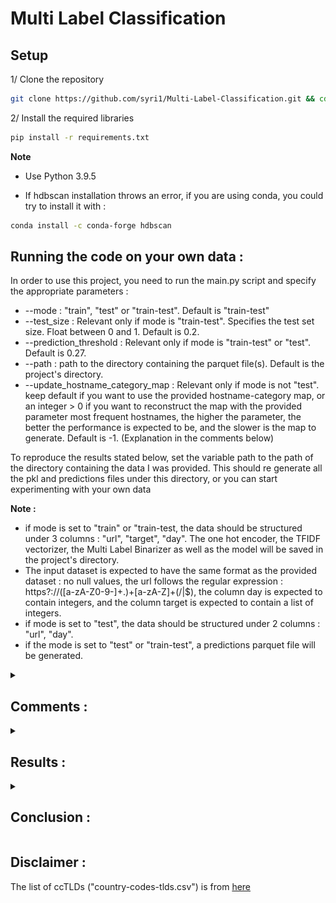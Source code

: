 # Multi Label Classification

## Setup
1/ Clone the repository
```bash
git clone https://github.com/syri1/Multi-Label-Classification.git && cd Multi-Label-Classification
```

2/ Install the required libraries
```bash
pip install -r requirements.txt
```

**Note** 
- Use Python 3.9.5

- If hdbscan installation throws an error, if you are using conda, you could try to install it with :
```bash
conda install -c conda-forge hdbscan 
```
## Running the code on your own data :
In order to use this project, you need to run the main.py script and specify the appropriate parameters :
* --mode : "train", "test" or "train-test". Default is "train-test"
* --test_size : Relevant only if mode is "train-test". Specifies the test set size. Float between 0 and 1. Default is 0.2.
* --prediction_threshold : Relevant only if mode is "train-test" or "test". Default is 0.27.
* --path : path to the directory containing the parquet file(s). Default is the project's directory.
* --update_hostname_category_map : Relevant only if mode is not "test". keep default if you want to use the provided hostname-category map, or an integer > 0 if you want to reconstruct the map with the provided parameter most frequent hostnames, the higher the parameter, the better the performance is expected to be, and the slower is the map to generate. Default is -1. (Explanation in the comments below)

To reproduce the results stated below, set the variable path to the path of the directory containing the data I was provided. This should re generate all the pkl and predictions files under this directory, or you can start experimenting with your own data

**Note :** 
- if mode is set to "train" or "train-test, the data should be structured under 3 columns : "url", "target", "day". The one hot encoder, the TFIDF vectorizer, the Multi Label Binarizer as well as the model will be saved in the project's directory. 
- The input dataset is expected to have the same format as the provided dataset : no null values, the url follows the regular expression : https?://([a-zA-Z0-9\-]+\.)+[a-zA-Z]+(/|$), the column day is expected to contain integers, and the column target is expected to contain a list of integers.
- if mode is set to "test", the data should be structured under 2 columns : "url", "day". 
- if the mode is set to "test" or "train-test", a predictions parquet file will be generated.




<details>
  <summary>

  ## Comments :
  
  </summary>

- **On the labels :** 
    - The provided dataset uses 1903 distinct labels that take values between 3 and 5904. There's very few labels with twins (share the same occurences) or strong correlation to other labels, so there's no point in trying to reduce the labels space through removing duplicates/strongly correlated labels. 
    - No information was provided about the labels which puts an additional layer of difficulty on the problem. We can't know if the labels are fixed beforehand and if the labeling process consists of manually assigning the subset that applies to each label or the labels are just relevant tags that were present on the website. If it's the latter, then we may have some labels that refer to the same thing or to very close things that appear interchangeably, and this may be a problem. This also makes it unclear if the labels are always restricted to the 1903 ones present in the provided dataset, or if they can take any integer value. To be safe, we suppose it's the latter. It's also worth mentioning that knowing what each label stands for can make it possible to explore keyword based approaches.
    - the distribution of these labels is extremely skewed. in fact, we can see in the figure below that a considerable part of the labels is used rarely. these labels are very hard to learn, and will result in overfitting. Therefore, unless we manage to get additional data, we can either craft rules based on our understanding of those labels(which is not possible in this case as we don't know what each label stands for), or we can adopt one of the ML algorithms to learn from very few examples, which is out of the scope of this basic approach. Therefore, we will simply remove these labels, as our basic algorithm is unable to model them, and they'll slow down the process.
<br>
<br>
  <p align="center">
    <img width="320" height="200" src="conditional_distribution_labels_counts.png">
  </p>
  <br>

- **On the features :** 
    - Obviously, the most important feature is the URL. Not only are they supposed to be designed to be easily and quickly understandable by humans but they also follow a predefined pattern that makes it possible to interpret them as tabular data, and some parts can be used to define new categorical features. The subdomain and the top level domain are relatively easy to categorize as they often take a value from a well known set of possibilities (always true for the tld, most of the time true for the subdomain which can be customized), so manually defining relevant categories based on the carried meaning and the frequency in the provided training set works quite well. This is not the case for the primary domain or the hostname which are categorized typically through scraping their webpages. In our setting, we want to extract url-related information exclusively from the text of the url. Fortunately, we have a relatively large labeled dataset. Although we don't know the semantic meaning of the labels, we can suppose that hostnames which have the urls they appeared in often tagged with similar labels, are very likely to be in the same category. Based on this intuition, we perform a hdbscan clustering, with "manhattan" distance (good option for our high dimensional labels space) to construct the hostname_category_map which maps the n most frequent hostnames in the training set to their categories (n is specified by the user if the map is to be updated). The original mapping was obtained through considering the 400 most frequently used hostnames. We see in the resulting map that, even though a lot of points were found noisy, the items the identified clusters make a lot of sense, mostly.
    - The text of the url was vectorized using TFIDF. Applying dimensionality reduction techniques such as SVD on the output of the TFIDF vectorizer caused a huge drop in the performance. Of course, the use of sparse representations is necessary to avoid memory problems and improve the compute time.

- **On the model :**
    - As the purpose of this project is to implement a simple and quick solution to this complex problem, we tried only 3 basic types of classifiers : Multioutput classifier (which had the worst performance), OneVsRest classifiers, and classifier chains. 
    - Classifier chains should be more suitable for our problem as they take advantage of the relations between labels, which helps incorporating the information about the likelihood of co-occurences into the model (example : the chances of the subset of labels (e-commerce, clothes, discount) are way higher than the chances of the subset (discount, politics, evolution)
). However, their performance was always below the performance of the OneVsRest classifiers. This is mainly due to the random order of the chain. The performance is expected to improve if we find a convenient order. 
      In both cases, observing the classification report shows that the performance is limited because a huge number of labels was never present in the predictions, which is completely normal as we mentioned earlier that a large set of labels are rare. This highlights the need to a hierarchical modeling approach, which should be the next thing to try. <br>
      Initially, the results were very unsatisfying : (very high precision, very low recall : the binary classifiers fail to learn the labels as they are underrepresented, especially under the binary classification setting)
    - However, we managed to significantly improve the performance by : 

        - Finding good values for the classes weights 
        - Finding a good prediction threshold
        - Making sure to take at least one label per example, and at most about 5 labels : this is based on the observation of the training set. We noticed that all the examples have a number of labels between 1 and 5 (with 87% of the examples have 5 labels).
        However with this modeling approach, many examples get a high number of labels or no labels. To mitigate this effect, we lower the prediction threshold, which ensures that examples will not mostly have fewer labels than the ground truth, and then, if the number of predicted labels is >5, we select the labels that have the 5 highest probabilities ; and if no label was predicted, we add the label with the highest proabability.
        
        With this approach, we managed to get better results and find a good compromise between precision and recall  

</details>



<details>
  <summary>
  
  ## Results :
  
  </summary>

The results after training the model on 80% of the data, and testing on 20% are :

**Label based metrics :** Precision_micro : 55%, recall_micro : 54%

**Sample based metrics :** Hamming Loss : 0.003

Compute time is high, especially during training which is very slow.

</details>

<details>
  <summary>
  
  ## Conclusion :
  
  </summary>

This work is nothing but a first attempt to get a quick grasp of the problem of (Extreme) Multi Label Classification, with severe label imbalance, using a basic approach. It exposes the limitations of traditional multi label classification approaches as soon as the number of possible labels becomes high, in terms of quality of predictions as well as computational time.

To go further in solving this problem, we could consider, for instance, a tree-based hierarchical approach which will be useful in capturing the dependencies between labels and handling the labels distribution imbalance, as well as reducing the training and prediction time significantly. 

 This type of problems has been an active topic for research for a long time, and there are interesting directions to explore, many of which offer open sourced implementations of their solutions.

</details>

## Disclaimer :
The list of ccTLDs ("country-codes-tlds.csv") is from [here](https://gist.github.com/derlin/421d2bb55018a1538271227ff6b1299d#file-country-codes-tlds-csv)